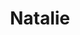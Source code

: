 ---
layout: item
raw_url: https://prdwebappstorage.blob.core.windows.net/kansaspattons/images/gallery-2009-10-31/img59443.jpg
thumb_url: https://prdwebappstorage.blob.core.windows.net/kansaspattons/images/gallery-2009-10-28/thumb_img59443.jpg
index: 17
title: Natalie
---